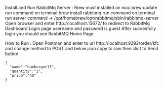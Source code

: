 İnstall and Run RabbitMq Server :
  Brew must installed on mac
  brew update run command on terminal 
  brew install rabbitmq run command on terminal 
  run server command -> /opt/homebrew/opt/rabbitmq/sbin/rabbitmq-server
  Open browser and enter http://localhost:15672/ to redirect to RabbitMq Dashboard
  Login page username and password is guest
  After succesfully login you should see RabbitMQ Home Page
  
  How to Run :
    Open Postman and enter to url http://localhost:9292/order/kfc and change method to POST and below json copy to raw then clict to Send button
    
    {
      "name":"hamburger13",
      "quantity":"1",
      "price":"45"
    }
    
    


